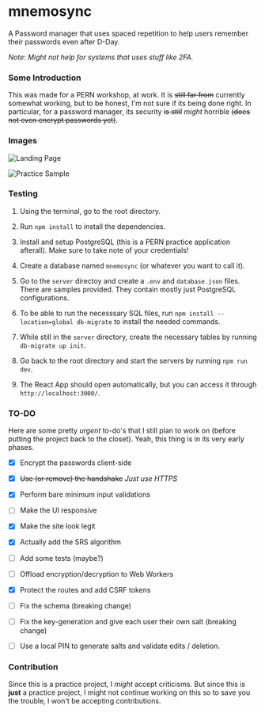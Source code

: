 # mnemosync
A Password manager that uses spaced repetition to help users remember their passwords even after D-Day.

_Note: Might not help for systems that uses stuff like  2FA._

### Some Introduction

This was made for a PERN workshop, at work. It is ~~still far from~~ currently somewhat working, but to be honest, I'm not sure if its being done right. In particular, for a password manager, its security ~~is _still_~~ _might_ horrible ~~(does not even encrypt passwords yet)~~.

### Images

![Landing Page](https://github.com/smtnhacker/mnemosync-password-manager/tree/main/doc/landing_page.png?raw=true)

![Practice Sample](https://github.com/smtnhacker/mnemosync-password-manager/tree/main/doc/practice_page.png?raw=true)

### Testing

1. Using the terminal, go to the root directory.

2. Run `npm install` to install the dependencies.

3. Install and setup PostgreSQL (this is a PERN practice application afterall). Make sure to take note of your credentials!

4. Create a database named `mnemosync` (or whatever you want to call it).

5. Go to the `server` directoy and create a `.env` and `database.json` files. There are samples provided. They contain mostly just PostgreSQL configurations.

6. To be able to run the necesssary SQL files, run `npm install --location=global db-migrate` to install the needed commands.

7. While still in the `server` directory, create the necessary tables by running `db-migrate up init`.

8. Go back to the root directory and start the servers by running `npm run dev`.

9. The React App should open automatically, but you can access it through `http://localhost:3000/`.

### TO-DO

Here are some pretty _urgent_ to-do's that I still plan to work on (before putting the project back to the closet). Yeah, this thing is in its very early phases.

- [X] Encrypt the passwords client-side

- [X] ~~Use (or remove) the handshake~~ _Just use HTTPS_

- [X] Perform bare minimum input validations

- [ ] Make the UI responsive

- [X] Make the site look legit

- [X] Actually add the SRS algorithm

- [ ] Add some tests (maybe?)

- [ ] Offload encryption/decryption to Web Workers

- [x] Protect the routes and add CSRF tokens

- [ ] Fix the schema (breaking change)

- [ ] Fix the key-generation and give each user their own salt (breaking change)

- [ ] Use a local PIN to generate salts and validate edits / deletion.

### Contribution

Since this is a practice project, I _might_ accept criticisms. But since this is **just** a practice project, I might not continue working on this so to save you the trouble, I won't be accepting contributions.